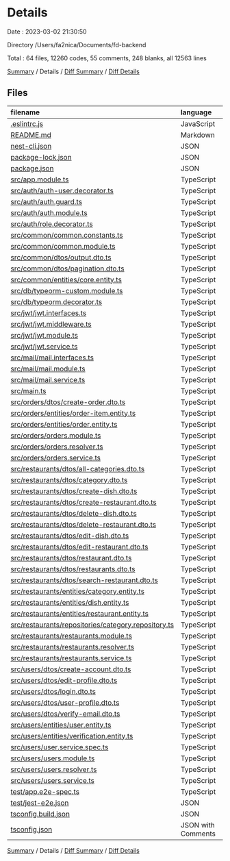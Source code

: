# Details

Date : 2023-03-02 21:30:50

Directory /Users/fa2nica/Documents/fd-backend

Total : 64 files,  12260 codes, 55 comments, 248 blanks, all 12563 lines

[Summary](results.md) / Details / [Diff Summary](diff.md) / [Diff Details](diff-details.md)

## Files
| filename | language | code | comment | blank | total |
| :--- | :--- | ---: | ---: | ---: | ---: |
| [.eslintrc.js](/.eslintrc.js) | JavaScript | 25 | 0 | 1 | 26 |
| [README.md](/README.md) | Markdown | 11 | 0 | 4 | 15 |
| [nest-cli.json](/nest-cli.json) | JSON | 8 | 0 | 1 | 9 |
| [package-lock.json](/package-lock.json) | JSON | 10,322 | 0 | 1 | 10,323 |
| [package.json](/package.json) | JSON | 87 | 19 | 0 | 106 |
| [src/app.module.ts](/src/app.module.ts) | TypeScript | 92 | 2 | 2 | 96 |
| [src/auth/auth-user.decorator.ts](/src/auth/auth-user.decorator.ts) | TypeScript | 9 | 0 | 2 | 11 |
| [src/auth/auth.guard.ts](/src/auth/auth.guard.ts) | TypeScript | 24 | 0 | 2 | 26 |
| [src/auth/auth.module.ts](/src/auth/auth.module.ts) | TypeScript | 12 | 0 | 2 | 14 |
| [src/auth/role.decorator.ts](/src/auth/role.decorator.ts) | TypeScript | 4 | 0 | 3 | 7 |
| [src/common/common.constants.ts](/src/common/common.constants.ts) | TypeScript | 1 | 0 | 1 | 2 |
| [src/common/common.module.ts](/src/common/common.module.ts) | TypeScript | 3 | 0 | 2 | 5 |
| [src/common/dtos/output.dto.ts](/src/common/dtos/output.dto.ts) | TypeScript | 8 | 0 | 3 | 11 |
| [src/common/dtos/pagination.dto.ts](/src/common/dtos/pagination.dto.ts) | TypeScript | 14 | 0 | 4 | 18 |
| [src/common/entities/core.entity.ts](/src/common/entities/core.entity.ts) | TypeScript | 18 | 0 | 4 | 22 |
| [src/db/typeorm-custom.module.ts](/src/db/typeorm-custom.module.ts) | TypeScript | 34 | 0 | 6 | 40 |
| [src/db/typeorm.decorator.ts](/src/db/typeorm.decorator.ts) | TypeScript | 5 | 1 | 3 | 9 |
| [src/jwt/jwt.interfaces.ts](/src/jwt/jwt.interfaces.ts) | TypeScript | 3 | 0 | 1 | 4 |
| [src/jwt/jwt.middleware.ts](/src/jwt/jwt.middleware.ts) | TypeScript | 24 | 1 | 2 | 27 |
| [src/jwt/jwt.module.ts](/src/jwt/jwt.module.ts) | TypeScript | 21 | 0 | 2 | 23 |
| [src/jwt/jwt.service.ts](/src/jwt/jwt.service.ts) | TypeScript | 16 | 0 | 4 | 20 |
| [src/mail/mail.interfaces.ts](/src/mail/mail.interfaces.ts) | TypeScript | 9 | 0 | 2 | 11 |
| [src/mail/mail.module.ts](/src/mail/mail.module.ts) | TypeScript | 23 | 0 | 2 | 25 |
| [src/mail/mail.service.ts](/src/mail/mail.service.ts) | TypeScript | 49 | 14 | 4 | 67 |
| [src/main.ts](/src/main.ts) | TypeScript | 9 | 0 | 2 | 11 |
| [src/orders/dtos/create-order.dto.ts](/src/orders/dtos/create-order.dto.ts) | TypeScript | 19 | 0 | 6 | 25 |
| [src/orders/entities/order-item.entity.ts](/src/orders/entities/order-item.entity.ts) | TypeScript | 25 | 0 | 4 | 29 |
| [src/orders/entities/order.entity.ts](/src/orders/entities/order.entity.ts) | TypeScript | 55 | 0 | 9 | 64 |
| [src/orders/orders.module.ts](/src/orders/orders.module.ts) | TypeScript | 11 | 0 | 2 | 13 |
| [src/orders/orders.resolver.ts](/src/orders/orders.resolver.ts) | TypeScript | 19 | 0 | 3 | 22 |
| [src/orders/orders.service.ts](/src/orders/orders.service.ts) | TypeScript | 37 | 0 | 3 | 40 |
| [src/restaurants/dtos/all-categories.dto.ts](/src/restaurants/dtos/all-categories.dto.ts) | TypeScript | 8 | 0 | 2 | 10 |
| [src/restaurants/dtos/category.dto.ts](/src/restaurants/dtos/category.dto.ts) | TypeScript | 19 | 0 | 4 | 23 |
| [src/restaurants/dtos/create-dish.dto.ts](/src/restaurants/dtos/create-dish.dto.ts) | TypeScript | 15 | 0 | 3 | 18 |
| [src/restaurants/dtos/create-restaurant.dto.ts](/src/restaurants/dtos/create-restaurant.dto.ts) | TypeScript | 14 | 0 | 3 | 17 |
| [src/restaurants/dtos/delete-dish.dto.ts](/src/restaurants/dtos/delete-dish.dto.ts) | TypeScript | 9 | 0 | 3 | 12 |
| [src/restaurants/dtos/delete-restaurant.dto.ts](/src/restaurants/dtos/delete-restaurant.dto.ts) | TypeScript | 9 | 0 | 3 | 12 |
| [src/restaurants/dtos/edit-dish.dto.ts](/src/restaurants/dtos/edit-dish.dto.ts) | TypeScript | 23 | 0 | 3 | 26 |
| [src/restaurants/dtos/edit-restaurant.dto.ts](/src/restaurants/dtos/edit-restaurant.dto.ts) | TypeScript | 11 | 0 | 3 | 14 |
| [src/restaurants/dtos/restaurant.dto.ts](/src/restaurants/dtos/restaurant.dto.ts) | TypeScript | 13 | 0 | 3 | 16 |
| [src/restaurants/dtos/restaurants.dto.ts](/src/restaurants/dtos/restaurants.dto.ts) | TypeScript | 13 | 0 | 3 | 16 |
| [src/restaurants/dtos/search-restaurant.dto.ts](/src/restaurants/dtos/search-restaurant.dto.ts) | TypeScript | 16 | 0 | 3 | 19 |
| [src/restaurants/entities/category.entity.ts](/src/restaurants/entities/category.entity.ts) | TypeScript | 26 | 0 | 5 | 31 |
| [src/restaurants/entities/dish.entity.ts](/src/restaurants/entities/dish.entity.ts) | TypeScript | 57 | 0 | 12 | 69 |
| [src/restaurants/entities/restaurant.entity.ts](/src/restaurants/entities/restaurant.entity.ts) | TypeScript | 43 | 0 | 9 | 52 |
| [src/restaurants/repositories/category.repository.ts](/src/restaurants/repositories/category.repository.ts) | TypeScript | 19 | 0 | 2 | 21 |
| [src/restaurants/restaurants.module.ts](/src/restaurants/restaurants.module.ts) | TypeScript | 26 | 0 | 2 | 28 |
| [src/restaurants/restaurants.resolver.ts](/src/restaurants/restaurants.resolver.ts) | TypeScript | 132 | 0 | 16 | 148 |
| [src/restaurants/restaurants.service.ts](/src/restaurants/restaurants.service.ts) | TypeScript | 309 | 0 | 14 | 323 |
| [src/users/dtos/create-account.dto.ts](/src/users/dtos/create-account.dto.ts) | TypeScript | 11 | 7 | 4 | 22 |
| [src/users/dtos/edit-profile.dto.ts](/src/users/dtos/edit-profile.dto.ts) | TypeScript | 9 | 0 | 3 | 12 |
| [src/users/dtos/login.dto.ts](/src/users/dtos/login.dto.ts) | TypeScript | 10 | 0 | 3 | 13 |
| [src/users/dtos/user-profile.dto.ts](/src/users/dtos/user-profile.dto.ts) | TypeScript | 13 | 0 | 3 | 16 |
| [src/users/dtos/verify-email.dto.ts](/src/users/dtos/verify-email.dto.ts) | TypeScript | 7 | 0 | 2 | 9 |
| [src/users/entities/user.entity.ts](/src/users/entities/user.entity.ts) | TypeScript | 70 | 0 | 12 | 82 |
| [src/users/entities/verification.entity.ts](/src/users/entities/verification.entity.ts) | TypeScript | 20 | 0 | 4 | 24 |
| [src/users/user.service.spec.ts](/src/users/user.service.spec.ts) | TypeScript | 118 | 2 | 13 | 133 |
| [src/users/users.module.ts](/src/users/users.module.ts) | TypeScript | 12 | 0 | 2 | 14 |
| [src/users/users.resolver.ts](/src/users/users.resolver.ts) | TypeScript | 56 | 0 | 8 | 64 |
| [src/users/users.service.ts](/src/users/users.service.ts) | TypeScript | 122 | 7 | 7 | 136 |
| [test/app.e2e-spec.ts](/test/app.e2e-spec.ts) | TypeScript | 20 | 0 | 5 | 25 |
| [test/jest-e2e.json](/test/jest-e2e.json) | JSON | 9 | 0 | 1 | 10 |
| [tsconfig.build.json](/tsconfig.build.json) | JSON | 3 | 2 | 0 | 5 |
| [tsconfig.json](/tsconfig.json) | JSON with Comments | 21 | 0 | 1 | 22 |

[Summary](results.md) / Details / [Diff Summary](diff.md) / [Diff Details](diff-details.md)